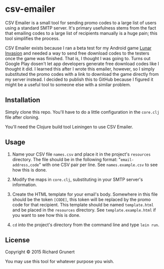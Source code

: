 # csv-emailer

CSV Emailer is a small tool for sending promo codes to a large list of users using a standard SMTP server.
It's primary usefulness stems from the fact that emailing codes to a large list of recipients manually is a huge pain; this tool 
simplifies the process.

CSV Emailer exists because I ran a beta test for my Android game [Lunar Invasion](https://play.google.com/store/apps/details?id=r3software.org.lunarinvasion)
and needed a way to send free download codes to the testers once the game was finished. That is, I thought I was going to. Turns out
Google Play dosen't let app developers generate free download codes like I thought it did. I learned this after I wrote
this emailer, however, so I simply substituted the promo codes with a link to download the game directly from my server instead.
I decided to publish this to GitHub because I figured it might be a useful tool to someone else with a similar problem.


## Installation

Simply clone this repo. You'll have to do a little configuration in the `core.clj` file after cloning.

You'll need the Clojure build tool Leiningen to use CSV Emailer.

## Usage

1. Name your CSV file `names.csv` and place it in the project's `resources` directory. The file should be in the following
format: "`email-address,code`" with one CSV pair per line. See `names.example.csv` to see how this is done.
 
2. Modify the maps in `core.clj`, substituting in your SMTP server's information. 

3. Create the HTML template for your email's body. Somewhere in this file should be the token `[CODE]`, this token will
be replaced by the promo code for that recipient. This template should be named `template.html` and be placed in the 
`resources` directory. See `template.example.html` if you want to see how this is done.

4. `cd` into the project's directory from the command line and type `lein run`. 

## License

Copyright © 2015 Richard Grunert

You may use this tool for whatever purpose you wish.
